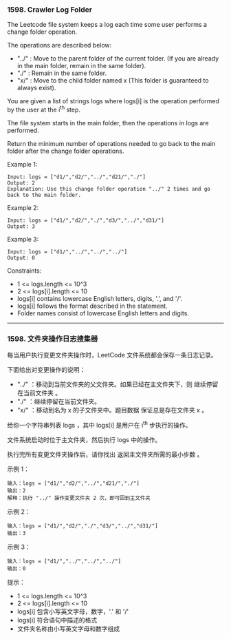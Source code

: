 ### 1598. Crawler Log Folder
The Leetcode file system keeps a log each time some user performs a change folder operation.

The operations are described below:

* "../" : Move to the parent folder of the current folder. (If you are already in the main folder, remain in the same folder).
* "./" : Remain in the same folder.
* "x/" : Move to the child folder named x (This folder is guaranteed to always exist).

You are given a list of strings logs where logs[i] is the operation performed by the user at the i<sup>th</sup> step.

The file system starts in the main folder, then the operations in logs are performed.

Return the minimum number of operations needed to go back to the main folder after the change folder operations.

Example 1:

	Input: logs = ["d1/","d2/","../","d21/","./"]
	Output: 2
	Explanation: Use this change folder operation "../" 2 times and go back to the main folder.

Example 2:

	Input: logs = ["d1/","d2/","./","d3/","../","d31/"]
	Output: 3

Example 3:

	Input: logs = ["d1/","../","../","../"]
	Output: 0



Constraints:

* 1 <= logs.length <= 10^3
* 2 <= logs[i].length <= 10
* logs[i] contains lowercase English letters, digits, '.', and '/'.
* logs[i] follows the format described in the statement.
* Folder names consist of lowercase English letters and digits.

----

### 1598. 文件夹操作日志搜集器
每当用户执行变更文件夹操作时，LeetCode 文件系统都会保存一条日志记录。

下面给出对变更操作的说明：

* "../" ：移动到当前文件夹的父文件夹。如果已经在主文件夹下，则 继续停留在当前文件夹 。
* "./" ：继续停留在当前文件夹。
* "x/" ：移动到名为 x 的子文件夹中。题目数据 保证总是存在文件夹 x 。

给你一个字符串列表 logs ，其中 logs[i] 是用户在 i<sup>th</sup> 步执行的操作。

文件系统启动时位于主文件夹，然后执行 logs 中的操作。

执行完所有变更文件夹操作后，请你找出 返回主文件夹所需的最小步数 。



示例 1：

	输入：logs = ["d1/","d2/","../","d21/","./"]
	输出：2
	解释：执行 "../" 操作变更文件夹 2 次，即可回到主文件夹

示例 2：

	输入：logs = ["d1/","d2/","./","d3/","../","d31/"]
	输出：3

示例 3：

	输入：logs = ["d1/","../","../","../"]
	输出：0



提示：

* 1 <= logs.length <= 10^3
* 2 <= logs[i].length <= 10
* logs[i] 包含小写英文字母，数字，'.' 和 '/'
* logs[i] 符合语句中描述的格式
* 文件夹名称由小写英文字母和数字组成

